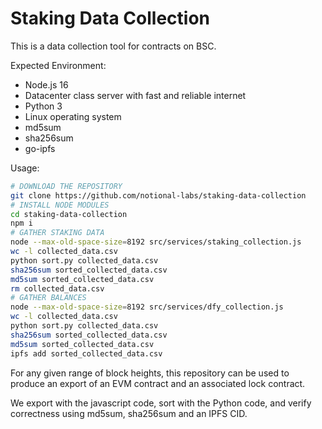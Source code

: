 # Staking Data Collection


This is a data collection tool for contracts on BSC.  

Expected Environment:
* Node.js 16
* Datacenter class server with fast and reliable internet
* Python 3
* Linux operating system
* md5sum
* sha256sum
* go-ipfs

Usage:

```bash
# DOWNLOAD THE REPOSITORY
git clone https://github.com/notional-labs/staking-data-collection
# INSTALL NODE MODULES
cd staking-data-collection
npm i
# GATHER STAKING DATA
node --max-old-space-size=8192 src/services/staking_collection.js
wc -l collected_data.csv
python sort.py collected_data.csv
sha256sum sorted_collected_data.csv
md5sum sorted_collected_data.csv
rm collected_data.csv
# GATHER BALANCES
node --max-old-space-size=8192 src/services/dfy_collection.js
wc -l collected_data.csv
python sort.py collected_data.csv
sha256sum sorted_collected_data.csv
md5sum sorted_collected_data.csv
ipfs add sorted_collected_data.csv
```


For any given range of block heights, this repository can be used to produce an export of an EVM contract and an associated lock contract.

We export with the javascript code, sort with the Python code, and verify correctness using md5sum, sha256sum and an IPFS CID.




